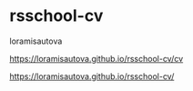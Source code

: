 # rsschool-cv

loramisautova 

https://loramisautova.github.io/rsschool-cv/cv

https://loramisautova.github.io/rsschool-cv/
